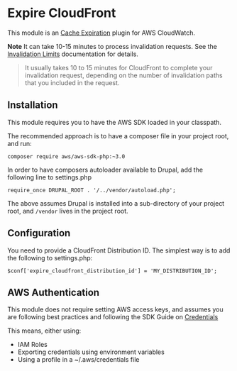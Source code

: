 # Expire CloudFront

This module is an [Cache Expiration](https://www.drupal.org/project/expire) plugin for AWS CloudWatch.

**Note** It can take 10-15 minutes to process invalidation requests. See the [Invalidation Limits](http://docs.aws.amazon.com/AmazonCloudFront/latest/DeveloperGuide/Invalidation.html#InvalidationLimits) documentation for details.

> It usually takes 10 to 15 minutes for CloudFront to complete your invalidation request, depending on the number of invalidation paths that you included in the request.

## Installation

This module requires you to have the AWS SDK loaded in your classpath.

The recommended approach is to have a composer file in your project root, and run:

```
composer require aws/aws-sdk-php:~3.0
```

In order to have composers autoloader available to Drupal, add the following line to settings.php

```
require_once DRUPAL_ROOT . '/../vendor/autoload.php';
```

The above assumes Drupal is installed into a sub-directory of your project root, and  `/vendor`
lives in the project root.

## Configuration

You need to provide a CloudFront Distribution ID. The simplest way is to add the following to settings.php:

```
$conf['expire_cloudfront_distribution_id'] = 'MY_DISTRIBUTION_ID';
```

## AWS Authentication

This module does not require setting AWS access keys, and assumes you are following best practices and 
following the SDK Guide on [Credentials](http://docs.aws.amazon.com/aws-sdk-php/v3/guide/guide/credentials.html)

This means, either using:

- IAM Roles
- Exporting credentials using environment variables
- Using a profile in a ~/.aws/credentials file
